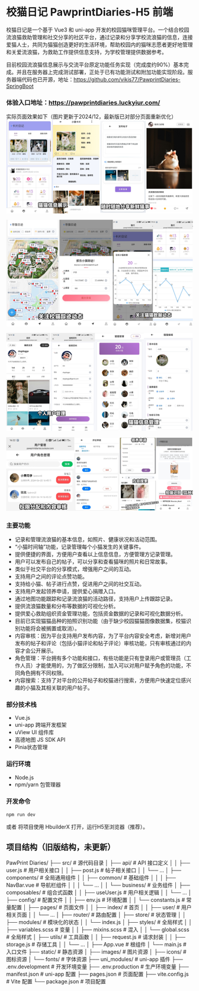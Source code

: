 # 校猫日记 PawprintDiaries-H5 前端
校猫日记是一个基于 Vue3 和 uni-app 开发的校园猫咪管理平台。一个结合校园流浪猫救助管理和社交分享的社区平台，通过记录和分享学校流浪猫的信息，连接爱猫人士，共同为猫猫创造更好的生活环境，帮助校园内的猫咪志愿者更好地管理和关爱流浪猫，为救助工作提供信息支持，为学校管理提供数据参考。

目前校园流浪猫信息展示与交流平台原定功能任务实现（完成度约90%）基本完成。并且在服务器上完成测试部署，正处于已有功能测试和附加功能实现阶段。服务器端代码也已开源，地址：https://github.com/vikis77/PawprintDiaries-SpringBoot

### 体验入口地址：https://pawprintdiaries.luckyiur.com/ 
实际页面效果如下（图片更新于2024/12，最新版已对部分页面重新优化）
![github微信图片_20250207234240](.\github微信图片_20250207234240.jpg)

![github2微信图片_20250207234256](.\github2微信图片_20250207234256.jpg)

![github3微信图片_20250207234307](.\github3微信图片_20250207234307.jpg)

![github4微信图片_20250207234318](.\github4微信图片_20250207234318.jpg)

### 主要功能
- 记录和管理流浪猫的基本信息，如照片、健康状况和活动范围。
- “小猫时间轴”功能，记录管理每个小猫发生的关键事件。
- 提供便捷的界面，方便用户查看以上信息信息，方便管理方记录管理。
- 用户可以发布自己的帖子，可以分享和查看猫咪的照片和日常故事。
- 类似于社交平台的分享模式，增强用户之间的互动。
- 支持用户之间的评论点赞功能。
- 支持给小猫、帖子进行点赞，促进用户之间的社交互动。
- 支持用户发起领养申请，提供爱心捐赠入口。
- 通过地图功能跟踪和记录流浪猫的活动路径，支持用户上传跟踪记录。
- 提供流浪猫数量和分布等数据的可视化分析。
- 提供爱心救助组织资金管理功能，包括资金数据的记录和可视化数据分析。
- 目前已实现猫猫品种的拍照识别功能（由于缺少校园猫猫图像数据集，校猫识别功能将会被搁置或取消）。
- 内容审核：因为平台支持用户发布内容，为了平台内容安全考虑，新增对用户发布的帖子和评论（包括小猫评论和帖子评论）审核功能，只有审核通过的内容才会公开展示。
- 角色管理：平台拥有多个功能和接口，有些功能是只有登录用户或管理员（工作人员）才能使用的，为了做区分限制，加入可以对用户赋予角色的功能，不同角色拥有不同权限。 
- 内容搜索：支持了对平台的公开帖子和校猫进行搜索，方便用户快速定位感兴趣的小猫及其相关联的用户帖子。


### 部分技术栈
- Vue.js
- uni-app 跨端开发框架
- uView UI 组件库
- 高德地图 JS SDK API
- Pinia状态管理

### 运行环境
- Node.js
- npm/yarn 包管理器

### 开发命令
```bash
npm run dev
```
或者
将项目使用 HbuilderX 打开，运行H5至浏览器（推荐）。

## 项目结构（旧版结构，未更新）
PawPrint Diaries/
├── src/                      # 源代码目录
│   ├── api/                  # API 接口定义
│   │   ├── user.js          # 用户相关接口
│   │   ├── post.js          # 帖子相关接口
│   │   └── ...
│   ├── components/          # 全局通用组件
│   │   ├── common/         # 基础组件
│   │   │   ├── NavBar.vue  # 导航栏组件
│   │   │   └── ...
│   │   └── business/       # 业务组件
│   ├── composables/        # 组合式函数
│   │   ├── useUser.js      # 用户相关逻辑
│   │   └── ...
│   ├── config/             # 配置文件
│   │   ├── env.js          # 环境配置
│   │   └── constants.js    # 常量配置
│   ├── pages/              # 页面文件
│   │   ├── index/         # 首页
│   │   ├── user/          # 用户相关页面
│   │   └── ...
│   ├── router/             # 路由配置
│   ├── store/              # 状态管理
│   │   ├── modules/       # 模块化的状态
│   │   └── index.js
│   ├── styles/             # 全局样式
│   │   ├── variables.scss  # 变量
│   │   ├── mixins.scss    # 混入
│   │   └── global.scss    # 全局样式
│   ├── utils/              # 工具函数
│   │   ├── request.js     # 请求封装
│   │   ├── storage.js     # 存储工具
│   │   └── ...
│   ├── App.vue            # 根组件
│   └── main.js            # 入口文件
├── static/                 # 静态资源
│   ├── images/            # 图片资源
│   ├── icons/             # 图标资源
│   └── fonts/             # 字体资源
├── uni_modules/           # uni-app 插件
├── .env.development       # 开发环境变量
├── .env.production        # 生产环境变量
├── manifest.json          # uni-app 配置
├── pages.json            # 页面配置
├── vite.config.js        # Vite 配置
└── package.json          # 项目配置
    
